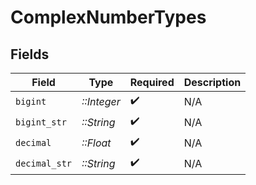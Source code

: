# ComplexNumberTypes


## Fields

| Field              | Type               | Required           | Description        |
| ------------------ | ------------------ | ------------------ | ------------------ |
| `bigint`           | *::Integer*        | :heavy_check_mark: | N/A                |
| `bigint_str`       | *::String*         | :heavy_check_mark: | N/A                |
| `decimal`          | *::Float*          | :heavy_check_mark: | N/A                |
| `decimal_str`      | *::String*         | :heavy_check_mark: | N/A                |